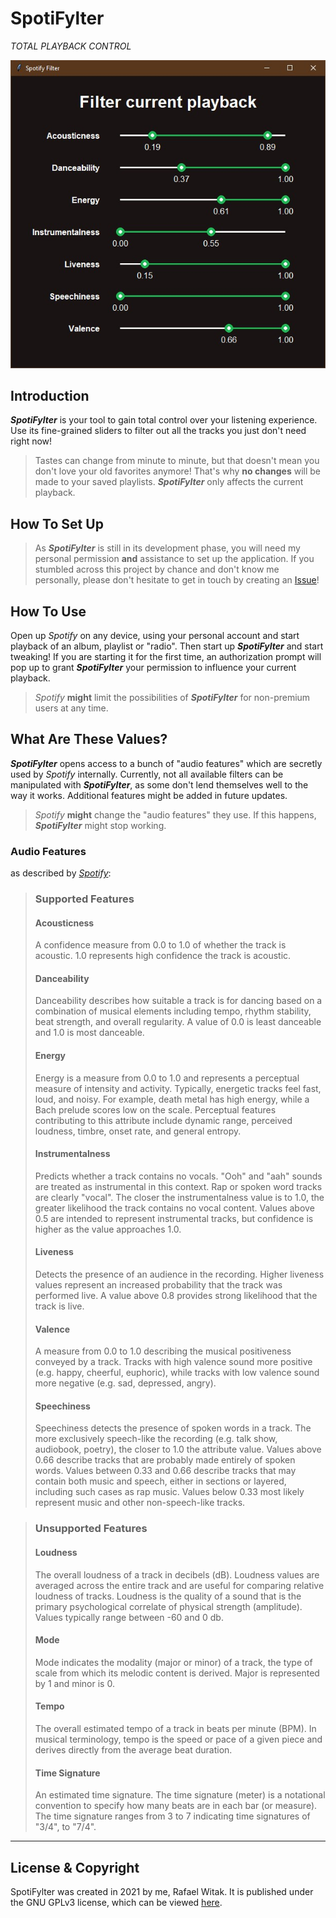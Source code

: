 # SpotiFylter
_TOTAL PLAYBACK CONTROL_

![Screenshot of graphical user interface](./assets/gui.jpg "The graphical user interface")

## Introduction

**_SpotiFylter_** is your tool to gain total control over your listening experience.
Use its fine-grained sliders to filter out all the tracks you just don't need right now! 

> Tastes can change from minute to minute, but that doesn't mean you don't love your old favorites anymore! 
> That's why **no changes** will be made to your saved playlists.
> **_SpotiFylter_** only affects the current playback.

## How To Set Up

> As **_SpotiFylter_** is still in its development phase, you will need my personal permission **and** assistance to set up the application.
> If you stumbled across this project by chance and don't know me personally, please don't hesitate to get in touch by creating an [Issue](https://github.com/RWitak/SpotiFylter/issues)!

## How To Use

Open up _Spotify_ on any device, using your personal account and start playback of an album, playlist or "radio". 
Then start up **_SpotiFylter_** and start tweaking! 
If you are starting it for the first time, an authorization prompt will pop up to grant **_SpotiFylter_** your permission to influence your current playback.

> _Spotify_ **might** limit the possibilities of **_SpotiFylter_** for non-premium users at any time. 

## What Are These Values?

**_SpotiFylter_** opens access to a bunch of "audio features" which are secretly used by _Spotify_ internally. 
Currently, not all available filters can be manipulated with **_SpotiFylter_**, as some don't lend themselves well to the way it works. 
Additional features might be added in future updates. 

> _Spotify_ **might** change the "audio features" they use. If this happens, **_SpotiFylter_** might stop working.

### Audio Features 
as described by [_Spotify_](https://developer.spotify.com/documentation/web-api/reference/#/operations/get-audio-features):

> ### Supported Features
>
> #### Acousticness
> A confidence measure from 0.0 to 1.0 of whether the track is acoustic. 1.0 represents high confidence the track is acoustic.
> 
> #### Danceability
> Danceability describes how suitable a track is for dancing based on a combination of musical elements including tempo, rhythm stability, beat strength, and overall regularity. A value of 0.0 is least danceable and 1.0 is most danceable.
> 
> #### Energy
> Energy is a measure from 0.0 to 1.0 and represents a perceptual measure of intensity and activity. Typically, energetic tracks feel fast, loud, and noisy. For example, death metal has high energy, while a Bach prelude scores low on the scale. Perceptual features contributing to this attribute include dynamic range, perceived loudness, timbre, onset rate, and general entropy.
> 
> #### Instrumentalness
> Predicts whether a track contains no vocals. "Ooh" and "aah" sounds are treated as instrumental in this context. Rap or spoken word tracks are clearly "vocal". The closer the instrumentalness value is to 1.0, the greater likelihood the track contains no vocal content. Values above 0.5 are intended to represent instrumental tracks, but confidence is higher as the value approaches 1.0.
> 
> #### Liveness
> Detects the presence of an audience in the recording. Higher liveness values represent an increased probability that the track was performed live. A value above 0.8 provides strong likelihood that the track is live.
>
> #### Valence
> A measure from 0.0 to 1.0 describing the musical positiveness conveyed by a track. Tracks with high valence sound more positive (e.g. happy, cheerful, euphoric), while tracks with low valence sound more negative (e.g. sad, depressed, angry).
>
> #### Speechiness
> Speechiness detects the presence of spoken words in a track. The more exclusively speech-like the recording (e.g. talk show, audiobook, poetry), the closer to 1.0 the attribute value. Values above 0.66 describe tracks that are probably made entirely of spoken words. Values between 0.33 and 0.66 describe tracks that may contain both music and speech, either in sections or layered, including such cases as rap music. Values below 0.33 most likely represent music and other non-speech-like tracks.

> ### Unsupported Features
>
> #### Loudness
> The overall loudness of a track in decibels (dB). Loudness values are averaged across the entire track and are useful for comparing relative loudness of tracks. Loudness is the quality of a sound that is the primary psychological correlate of physical strength (amplitude). Values typically range between -60 and 0 db.
>
> #### Mode
> Mode indicates the modality (major or minor) of a track, the type of scale from which its melodic content is derived. Major is represented by 1 and minor is 0.
> 
> #### Tempo
> The overall estimated tempo of a track in beats per minute (BPM). In musical terminology, tempo is the speed or pace of a given piece and derives directly from the average beat duration.
> 
> #### Time Signature
> An estimated time signature. The time signature (meter) is a notational convention to specify how many beats are in each bar (or measure). The time signature ranges from 3 to 7 indicating time signatures of "3/4", to "7/4".

___

## License & Copyright

SpotiFylter was created in 2021 by me, Rafael Witak.
It is published under the GNU GPLv3 license, which can be viewed [here](https://www.gnu.org/licenses/gpl-3.0.en.html).
